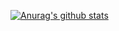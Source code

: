[![Anurag's github stats](https://github-readme-stats.vercel.app/api?username=saektide)](https://github.com/anuraghazra/github-readme-stats)
